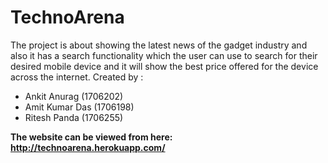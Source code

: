 # TechnoArena
The project is about showing the latest news of the gadget industry and also it has a search functionality which the user can use to search for their desired mobile device and it will show the best price offered for the device across the internet.
Created by : <ul>
  <li>Ankit Anurag (1706202)</li>
  <li>Amit Kumar Das (1706198)</li>
  <li>Ritesh Panda (1706255)</li>
  </ul>
 
 <strong>The website can be viewed from here: http://technoarena.herokuapp.com/</strong>
